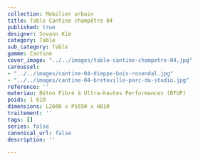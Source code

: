 ```yaml
---
collection: Mobilier urbain
title: Table Cantine champêtre 04
published: true
designer: Sovann Kim
category: Table
sub_category: Table
gamme: Cantine
cover_image: "../../images/table-cantine-champetre-04.jpg"
caroussel:
- "../../images/cantine-04-dieppe-bois-rosendal.jpg"
- "../../images/cantine-04-breteville-parc-du-studio.jpg"
reference: ''
materiau: Béton Fibré à Ultra-hautes Performances (BFUP)
poids: 1 010
dimensions: L2600 x P1650 x H810
traitement: ''
tags: []
series: false
canonical_url: false
description: ''

---
```

